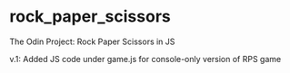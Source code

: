 # rock_paper_scissors

The Odin Project: Rock Paper Scissors in JS

v.1: Added JS code under game.js for console-only version of RPS game
